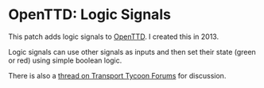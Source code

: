 # OpenTTD: Logic Signals

This patch adds logic signals to [OpenTTD](https://www.openttd.org/). I created this in 2013.

Logic signals can use other signals as inputs and then set their state (green or red) using simple boolean logic.

There is also a [thread on Transport Tycoon Forums](https://www.tt-forums.net/viewtopic.php?p=1093415) for discussion.
